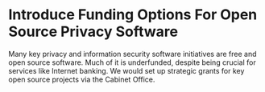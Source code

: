 Introduce Funding Options For Open Source Privacy Software
==========================================================

Many key privacy and information security software initiatives are free 
and open source software. Much of it is underfunded, despite being 
crucial for services like Internet banking. We would set up strategic 
grants for key open source projects via the Cabinet Office. 
